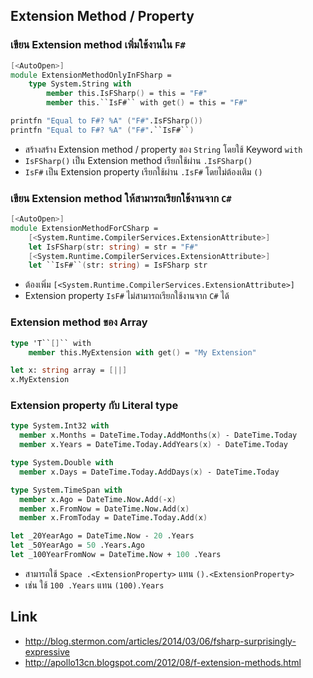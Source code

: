 ## Extension Method / Property

### เขียน Extension method เพิ่มใช้งานใน `F#`

```fsharp
[<AutoOpen>]
module ExtensionMethodOnlyInFSharp =
    type System.String with
        member this.IsFSharp() = this = "F#"
        member this.``IsF#`` with get() = this = "F#"

printfn "Equal to F#? %A" ("F#".IsFSharp())
printfn "Equal to F#? %A" ("F#".``IsF#``)
```

- สร้างสร้าง Extension method / property ของ `String` โดยใช้ Keyword `with`
- `IsFSharp()` เป็น Extension method เรียกใช้ผ่าน `.IsFSharp()`
- `IsF#` เป็น  Extension property เรียกใช้ผ่าน `.IsF#` โดยไม่ต้องเติม `()`

### เขียน Extension method ให้สามารถเรียกใช้งานจาก `C#`

```fsharp
[<AutoOpen>]
module ExtensionMethodForCSharp =
    [<System.Runtime.CompilerServices.ExtensionAttribute>]
    let IsFSharp(str: string) = str = "F#"
    [<System.Runtime.CompilerServices.ExtensionAttribute>]
    let ``IsF#``(str: string) = IsFSharp str
```

 - ต้องเพิ่ม `[<System.Runtime.CompilerServices.ExtensionAttribute>]`
 - Extension property `IsF#` ไม่สามารถเรียกใช้งานจาก `C#` ได้

 ### Extension method ของ Array

```fsharp
type 'T``[]`` with
    member this.MyExtension with get() = "My Extension"

let x: string array = [||]
x.MyExtension
```

### Extension property กับ Literal type

```fsharp
type System.Int32 with
  member x.Months = DateTime.Today.AddMonths(x) - DateTime.Today
  member x.Years = DateTime.Today.AddYears(x) - DateTime.Today

type System.Double with
  member x.Days = DateTime.Today.AddDays(x) - DateTime.Today

type System.TimeSpan with
  member x.Ago = DateTime.Now.Add(-x)
  member x.FromNow = DateTime.Now.Add(x)
  member x.FromToday = DateTime.Today.Add(x)

let _20YearAgo = DateTime.Now - 20 .Years
let _50YearAgo = 50 .Years.Ago
let _100YearFromNow = DateTime.Now + 100 .Years
```

- สามารถใช้ `Space .<ExtensionProperty>` แทน `().<ExtensionProperty>`
- เช่น ใช้ `100 .Years` แทน `(100).Years`

## Link

- http://blog.stermon.com/articles/2014/03/06/fsharp-surprisingly-expressive
- http://apollo13cn.blogspot.com/2012/08/f-extension-methods.html